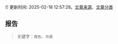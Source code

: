 :alarm_clock: 更新时间: 2025-02-18 12:57:28。[文章来源](/README.md)、[文章分类](/TAGS.md)

## 报告


> 关键字：`报告`、`月报`




